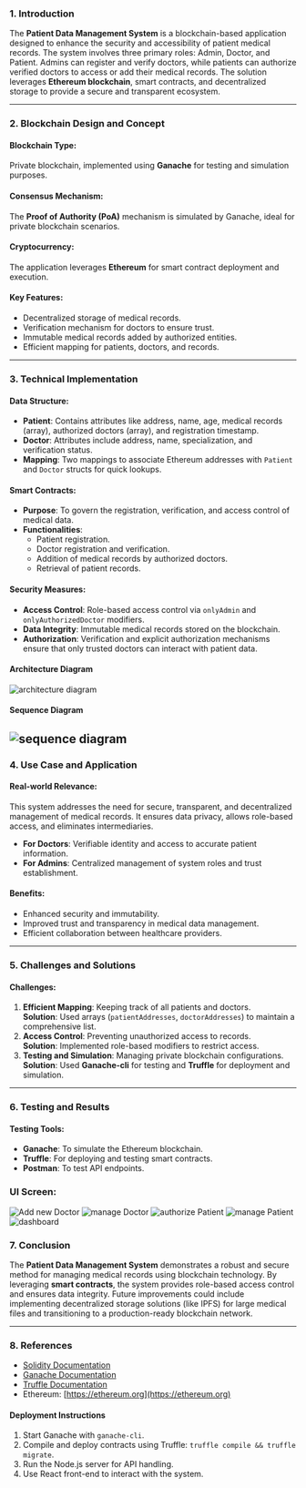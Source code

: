 ### 1. **Introduction**  
The **Patient Data Management System** is a blockchain-based application designed to enhance the security and accessibility of patient medical records. The system involves three primary roles: Admin, Doctor, and Patient. Admins can register and verify doctors, while patients can authorize verified doctors to access or add their medical records. The solution leverages **Ethereum blockchain**, smart contracts, and decentralized storage to provide a secure and transparent ecosystem.

---

### 2. **Blockchain Design and Concept**

#### Blockchain Type:  
Private blockchain, implemented using **Ganache** for testing and simulation purposes.  

#### Consensus Mechanism:  
The **Proof of Authority (PoA)** mechanism is simulated by Ganache, ideal for private blockchain scenarios.  

#### Cryptocurrency:  
The application leverages **Ethereum** for smart contract deployment and execution.  

#### Key Features:  
- Decentralized storage of medical records.  
- Verification mechanism for doctors to ensure trust.  
- Immutable medical records added by authorized entities.  
- Efficient mapping for patients, doctors, and records.

---

### 3. **Technical Implementation**

#### Data Structure:  
- **Patient**: Contains attributes like address, name, age, medical records (array), authorized doctors (array), and registration timestamp.  
- **Doctor**: Attributes include address, name, specialization, and verification status.  
- **Mapping**: Two mappings to associate Ethereum addresses with `Patient` and `Doctor` structs for quick lookups.  

#### Smart Contracts:  
- **Purpose**: To govern the registration, verification, and access control of medical data.  
- **Functionalities**:  
  - Patient registration.  
  - Doctor registration and verification.
  - Addition of medical records by authorized doctors.  
  - Retrieval of patient records.  

#### Security Measures:  
- **Access Control**: Role-based access control via `onlyAdmin` and `onlyAuthorizedDoctor` modifiers.  
- **Data Integrity**: Immutable medical records stored on the blockchain.  
- **Authorization**: Verification and explicit authorization mechanisms ensure that only trusted doctors can interact with patient data.  

#### Architecture Diagram
![architecture diagram](architecture_diagram.png)

#### Sequence Diagram
![sequence diagram](sequeunce_diagram.png)
---

### 4. **Use Case and Application**

#### Real-world Relevance:  
This system addresses the need for secure, transparent, and decentralized management of medical records. It ensures data privacy, allows role-based access, and eliminates intermediaries.  
- **For Doctors**: Verifiable identity and access to accurate patient information.  
- **For Admins**: Centralized management of system roles and trust establishment.  

#### Benefits:  
- Enhanced security and immutability.  
- Improved trust and transparency in medical data management.  
- Efficient collaboration between healthcare providers.  

---

### 5. **Challenges and Solutions**

#### Challenges:  
1. **Efficient Mapping**: Keeping track of all patients and doctors.  
   **Solution**: Used arrays (`patientAddresses`, `doctorAddresses`) to maintain a comprehensive list.  
2. **Access Control**: Preventing unauthorized access to records.  
   **Solution**: Implemented role-based modifiers to restrict access.  
3. **Testing and Simulation**: Managing private blockchain configurations.  
   **Solution**: Used **Ganache-cli** for testing and **Truffle** for deployment and simulation.  

---

### 6. **Testing and Results**

#### Testing Tools:  
- **Ganache**: To simulate the Ethereum blockchain.  
- **Truffle**: For deploying and testing smart contracts.  
- **Postman**: To test API endpoints.  

### UI Screen:  
  ![Add new Doctor](add_doctor.png)
  ![manage Doctor](manage_doctor.png)
  ![authorize Patient](authorize_doctor.png)
  ![manage Patient](manage_patient.png)
  ![dashboard](dashboard.png)


### 7. **Conclusion**

The **Patient Data Management System** demonstrates a robust and secure method for managing medical records using blockchain technology. By leveraging **smart contracts**, the system provides role-based access control and ensures data integrity. Future improvements could include implementing decentralized storage solutions (like IPFS) for large medical files and transitioning to a production-ready blockchain network.

---

### 8. **References**  
- [Solidity Documentation](https://docs.soliditylang.org/)  
- [Ganache Documentation](https://trufflesuite.com/ganache/)  
- [Truffle Documentation](https://trufflesuite.com/truffle/)  
- Ethereum: [https://ethereum.org](https://ethereum.org)  

#### Deployment Instructions  
1. Start Ganache with `ganache-cli`.  
2. Compile and deploy contracts using Truffle: `truffle compile && truffle migrate`.  
3. Run the Node.js server for API handling.  
4. Use React front-end to interact with the system.  